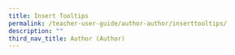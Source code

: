 ```yaml
---
title: Insert Tooltips
permalink: /teacher-user-guide/author-author/inserttooltips/
description: ""
third_nav_title: Author (Author)
---
```

